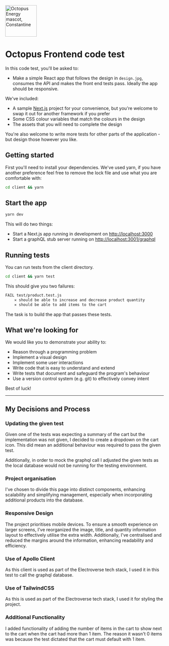 <img src="https://static.octopuscdn.com/constantine/constantine.svg" alt="Octopus Energy mascot, Constantine" width="100" />

# Octopus Frontend code test

In this code test, you'll be asked to:

- Make a simple React app that follows the design in `design.jpg`, consumes the API and makes the front end tests pass. Ideally the app should be responsive.

We've included:

- A sample [Next.js](https://nextjs.org/) project for your convenience, but you're welcome to swap it out for another framework if you prefer
- Some CSS colour variables that match the colours in the design
- The assets that you will need to complete the design

You're also welcome to write more tests for other parts of the application - but design those however you like.

## Getting started

First you'll need to install your dependencies. We've used yarn, if you have another preference feel free to remove the lock file and use what you are comfortable with:

```sh
cd client && yarn
```

## Start the app

```sh
yarn dev
```

This will do two things:

- Start a Next.js app running in development on <http://localhost:3000>
- Start a graphQL stub server running on <http://localhost:3001/graphql>

## Running tests

You can run tests from the client directory.

```sh
cd client && yarn test
```

This should give you two failures:

```sh
FAIL test/product.test.js
    ✕ should be able to increase and decrease product quantity
    ✕ should be able to add items to the cart
```

The task is to build the app that passes these tests.

## What we're looking for

We would like you to demonstrate your ability to:

- Reason through a programming problem
- Implement a visual design
- Implement some user interactions
- Write code that is easy to understand and extend
- Write tests that document and safeguard the program's behaviour
- Use a version control system (e.g. git) to effectively convey intent

Best of luck!

---

## My Decisions and Process

### Updating the given test

Given one of the tests was expecting a summary of the cart but the implementation was not given, I decided to create a dropdown on the cart icon. This did mean an additional behaviour was required to pass the given test.

Additionally, in order to mock the graphql call I adjusted the given tests as the local database would not be running for the testing environment.

### Project organisation

I've chosen to divide this page into distinct components, enhancing scalability and simplifying management, especially when incorporating additional products into the database.

### Responsive Design

The project prioritises mobile devices. To ensure a smooth experience on larger screens, I've reorganized the image, title, and quantity information layout to effectively utilise the extra width. Additionally, I've centralised and reduced the margins around the information, enhancing readability and efficiency.

### Use of Apollo Client

As this client is used as part of the Electroverse tech stack, I used it in this test to call the graphql database.

### Use of TailwindCSS

As this is used as part of the Electroverse tech stack, I used it for styling the project.

### Additional Functionality

I added functionality of adding the number of items in the cart to show next to the cart when the cart had more than 1 item. The reason it wasn't 0 items was because the test dictated that the cart must default with 1 item.

